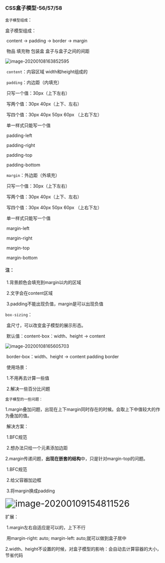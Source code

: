 ### CSS盒子模型-56/57/58

`盒子模型组成`：

盒子模型组成：

​	content -> padding -> border -> margin

​	物品 		填充物	包装盒	盒子与盒子之间的间距

![image-20200108163852595](C:\Users\dell\AppData\Roaming\Typora\typora-user-images\image-20200108163852595.png)

​	`content`：内容区域  width和height组成的

​	`padding`：内边距（内填充）

​		只写一个值：30px（上下左右）

​		写两个值：30px 40px（上下、左右）

​		写四个值：30px 40px 50px 60px （上右下左）

​	单一样式只能写一个值        

​	padding-left

​	padding-right

​	padding-top

​	padding-bottom

​	`margin`：外边距（外填充）

​		只写一个值：30px（上下左右）

​		写两个值：30px 40px（上下、左右）

​		写四个值：30px 40px 50px 60px （上右下左）

​	单一样式只能写一个值        

​	margin-left

​	margin-right

​	margin-top

​	margin-bottom



#### 注：

​	1.背景颜色会填充到margin以内的区域

​	2.文字会在content区域

​	3.padding不能出现负值，margin是可以出现负值



`box-sizing`：

​	盒尺寸，可以改变盒子模型的展示形态。

​	默认值：content-box：width、height -> content

![image-20200108165605703](C:\Users\dell\AppData\Roaming\Typora\typora-user-images\image-20200108165605703.png)

​	border-box：width、height -> content padding border

​	使用场景：

​		1.不用再去计算一些值

​		2.解决一些百分比问题



`盒子模型的一些问题：`

​	1.margin叠加问题，出现在上下margin同时存在的时候。会取上下中值较大的作为叠加的值。

​	解决方案：

​		1.BFC规范

​		2.想办法只给一个元素添加边距

​	2.margin传递问题，**出现在嵌套的结构**中，只是针对margin-top的问题。

​		1.BFC规范

​		2.给父容器加边框

​		3.将margin换成padding

<img src="C:\Users\dell\AppData\Roaming\Typora\typora-user-images\image-20200109154811526.png" alt="image-20200109154811526" style="zoom:200%;" />



扩展：

​	1.margin左右自适应是可以的，上下不行

​	用margin-right: auto; margin-left: auto;就可以做到盒子居中

​	2.width、height不设置的时候，对盒子模型的影响：会自动去计算容器的大小，节省代码